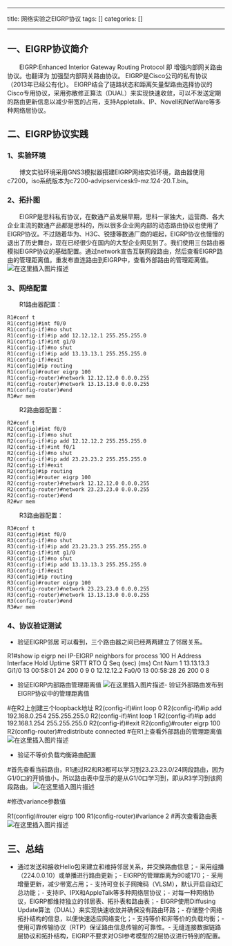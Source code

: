
--- 
title:  网络实验之EIGRP协议 
tags: []
categories: [] 

---
## 一、EIGRP协议简介

  EIGRP:Enhanced Interior Gateway Routing Protocol 即 增强内部网关路由协议。也翻译为 加强型内部网关路由协议。 EIGRP是Cisco公司的私有协议（2013年已经公有化）。 EIGRP结合了链路状态和距离矢量型路由选择协议的Cisco专用协议，采用弥散修正算法（DUAL）来实现快速收敛，可以不发送定期的路由更新信息以减少带宽的占用，支持Appletalk、IP、Novell和NetWare等多种网络层协议。

## 二、EIGRP协议实践

### 1、实验环境

  博文实验环境采用GNS3模拟器搭建EIGRP网络实验环境，路由器使用c7200，iso系统版本为c7200-advipservicesk9-mz.124-20.T.bin。

### 2、拓扑图

  EIGRP是思科私有协议，在数通产品发展早期，思科一家独大，运营商、各大企业主流的数通产品都是思科的，所以很多企业网内部的动态路由协议也使用了EIGRP协议。不过随着华为、H3C、锐捷等数通厂商的崛起，EIGRP协议也慢慢的退出了历史舞台，现在已经很少在国内的大型企业网见到了。我们使用三台路由器模拟EIGRP协议的基础配置。通过network宣告互联网段路由，然后查看EIGRP路由的管理距离值。重发布直连路由到EIGRP中，查看外部路由的管理距离值。 <img src="https://img-blog.csdnimg.cn/b17c72b78c3449888962a87fdb37c963.png" alt="在这里插入图片描述">

### 3、网络配置

  R1路由器配置：

```
R1#conf t
R1(config)#int f0/0
R1(config-if)#no shut
R1(config-if)#ip add 12.12.12.1 255.255.255.0
R1(config-if)#int g1/0
R1(config-if)#no shut
R1(config-if)#ip add 13.13.13.1 255.255.255.0
R1(config-if)#exit
R1(config)#ip routing
R1(config)#router eigrp 100
R1(config-router)#network 12.12.12.0 0.0.0.255
R1(config-router)#network 13.13.13.0 0.0.0.255
R1(config-router)#end
R1#wr mem

```

  R2路由器配置：

```
R2#conf t
R2(config)#int f0/0
R2(config-if)#no shut
R2(config-if)#ip add 12.12.12.2 255.255.255.0
R2(config-if)#int f0/1
R2(config-if)#no shut
R2(config-if)#ip add 23.23.23.2 255.255.255.0
R2(config-if)#exit
R2(config)#ip routing
R2(config)#router eigrp 100
R2(config-router)#network 12.12.12.0 0.0.0.255
R2(config-router)#network 23.23.23.0 0.0.0.255
R2(config-router)#end
R2#wr mem

```

  R3路由器配置：

```
R3#conf t
R3(config)#int f0/0
R3(config-if)#no shut
R3(config-if)#ip add 23.23.23.3 255.255.255.0
R3(config-if)#int g1/0
R3(config-if)#no shut
R3(config-if)#ip add 13.13.13.3 255.255.255.0
R3(config-if)#exit
R3(config)#ip routing
R3(config)#router eigrp 100
R3(config-router)#network 23.23.23.0 0.0.0.255
R3(config-router)#network 13.13.13.0 0.0.0.255
R3(config-router)#end
R3#wr mem

```

### 4、协议验证测试
- 验证EIGRP邻居 可以看到，三个路由器之间已经两两建立了邻居关系。
>  
 R1#show ip eigrp nei IP-EIGRP neighbors for process 100 H Address Interface Hold Uptime SRTT RTO Q Seq (sec) (ms) Cnt Num 1 13.13.13.3 Gi1/0 13 00:58:01 24 200 0 9 0 12.12.12.2 Fa0/0 13 00:58:28 26 200 0 8 

- 验证EIGRP内部路由管理距离值 <img src="https://img-blog.csdnimg.cn/0e9c8173ea60416195d2d58ecf8d8e93.png" alt="在这里插入图片描述">- 验证外部路由发布到EIGRP协议中的管理距离值
>  
 #在R2上创建三个loopback地址 R2(config-if)#int loop 0 R2(config-if)#ip add 192.168.0.254 255.255.255.0 R2(config-if)#int loop 1 R2(config-if)#ip add 192.168.1.254 255.255.255.0 R2(config-if)#exit R2(config)#router eigrp 100 R2(config-router)#redistribute connected #在R1上查看外部路由的管理距离值 <img src="https://img-blog.csdnimg.cn/b592333afcaa4367aa6306c4f270b183.png" alt="在这里插入图片描述"> 

- 验证不等价负载均衡路由配置
>  
 #首先查看当前路由，R1通过R2和R3都可以学习到23.23.23.0/24网段路由，因为G1/0口的开销值小，所以路由表中显示的是从G1/0口学习到，即从R3学习到该网段路由。 <img src="https://img-blog.csdnimg.cn/2d66a43d79474ea79433729558ccd538.png" alt="在这里插入图片描述"> 


#修改variance参数值

>  
 R1(config)#router eigrp 100 R1(config-router)#variance 2 #再次查看路由表 <img src="https://img-blog.csdnimg.cn/cdc191e7e7f24edaa535643e910957ee.png" alt="在这里插入图片描述"> 


## 三、总结
- 通过发送和接收Hello包来建立和维持邻居关系，并交换路由信息；- 采用组播（224.0.0.10）或单播进行路由更新；- EIGRP的管理距离为90或170；- 采用增量更新，减少带宽占用；- 支持可变长子网掩码（VLSM），默认开启自动汇总功能；- 支持IP、IPX和AppleTalk等多种网络层协议；- 对每一种网络协议，EIGRP都维持独立的邻居表、拓扑表和路由表；- EIGRP使用Diffusing Update算法（DUAL）来实现快速收敛并确保没有路由环路；- 存储整个网络拓扑结构的信息，以便快速适应网络变化；- 支持等价和非等价的负载均衡；- 使用可靠传输协议（RTP）保证路由信息传输的可靠性。- 无缝连接数据链路层协议和拓扑结构，EIGRP不要求对OSI参考模型的2层协议进行特别的配置。
